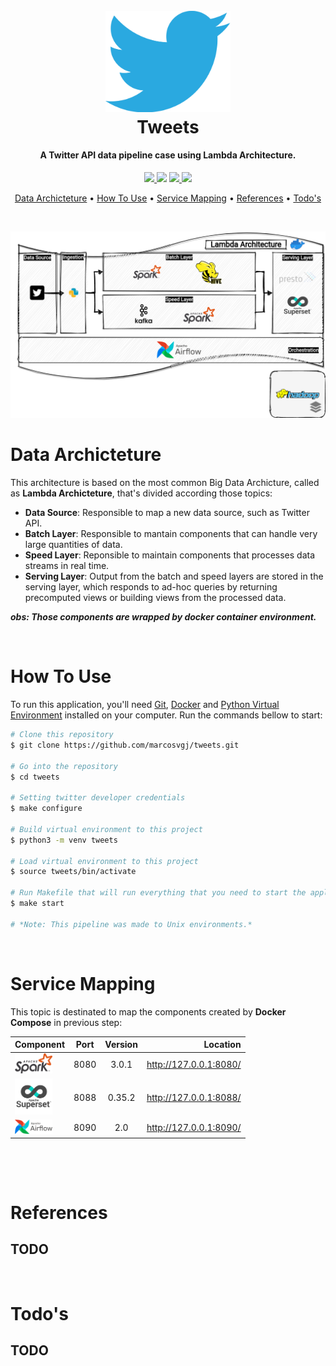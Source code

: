 
<h1 align="center">
  <br>
  <a href="https://developer.twitter.com/en"><img src="docs/images/twitter.png" alt="Tweet" width="200"></a>
  <br>
  <b>
  Tweets
  </b>
  <br>
</h1>

<h4 align="center">A Twitter API data pipeline case using Lambda Architecture.</h4>

<p align="center">
  <a href="https://www.python.org/">
    <img src="https://img.shields.io/badge/python-3.5%20%7C%203.6%20%7C%203.7-blue">
  </a>
  <a href="https://github.com/psf/black"><img src="https://img.shields.io/badge/code%20style-black-black"></a>
  
  <a href="https://opensource.org/licenses/Apache-2.0">
      <img src="https://img.shields.io/badge/License-Apache%202.0-blue.svg">
  </a>

  <a href="https://pypi.org/project/tweepy/3.10.0/">
    <img src="https://img.shields.io/badge/tweepy-3.10.0-blue">
  </a>
</p>

<p align="center">
  <a href="#data-archicteture">Data Archicteture</a> •
  <a href="#how-to-run-it">How To Use</a> •
  <a href="#service-mapping">Service Mapping</a> •
  <a href="#related">References</a> •
  <a href="#todo">Todo's</a>
</p>

&nbsp;

![screenshot](docs/images/archicteture_ref.png)

Data Archicteture
============

This architecture is based on the most common Big Data Archicture, called as **Lambda Archicteture**, that's divided according those topics:
* **Data Source**: Responsible to map a new data source, such as Twitter API. 
* **Batch Layer**: Responsible to mantain components that can handle very large quantities of data.
* **Speed Layer**: Reponsible to maintain components that processes data streams in real time.
* **Serving Layer**: Output from the batch and speed layers are stored in the serving layer, which responds to ad-hoc queries by returning precomputed views or building views from the processed data.


***obs: Those components are wrapped by docker container environment.***

&nbsp;

How To Use
=========


To run this application, you'll need [Git](https://git-scm.com), [Docker](https://docs.docker.com/get-docker/) and [Python Virtual Environment](https://docs.python.org/3/tutorial/venv.html) installed on your computer. Run the commands bellow to start:

```bash
# Clone this repository
$ git clone https://github.com/marcosvgj/tweets.git

# Go into the repository
$ cd tweets

# Setting twitter developer credentials
$ make configure

# Build virtual environment to this project
$ python3 -m venv tweets

# Load virtual environment to this project
$ source tweets/bin/activate

# Run Makefile that will run everything that you need to start the application.
$ make start

# *Note: This pipeline was made to Unix environments.*
```

&nbsp;

Service Mapping
=========
This topic is destinated to map the components created by **Docker Compose** in previous step: 

<center>

|Component|Port|Version|Location|
|:---|:---:|:---:|---:|
|<a href="https://spark.apache.org/"><img src="docs/images/spark.png" alt="Tweet" width="60"></a>|8080|3.0.1|http://127.0.0.1:8080/|
|<a href="https://superset.apache.org/"><img src="docs/images/superset.png" alt="Tweet" width="60"></a>|8088| 0.35.2 |http://127.0.0.1:8088/|
|<a href="https://airflow.apache.org/"><img src="docs/images/airflow.png" alt="Tweet" width="60"></a>|8090| 2.0 |http://127.0.0.1:8090/|

</center>

&nbsp;

&nbsp;

References
=========

## TODO 

&nbsp;

Todo's
=========

## TODO 

&nbsp;
